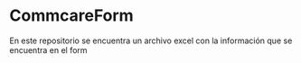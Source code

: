 # CommcareForm
En este repositorio se encuentra un archivo excel con la información que se encuentra en el form 
